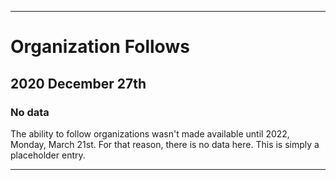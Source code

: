 
***

# Organization Follows

## 2020 December 27th

### No data

The ability to follow organizations wasn't made available until 2022, Monday, March 21st. For that reason, there is no data here. This is simply a placeholder entry.

***
